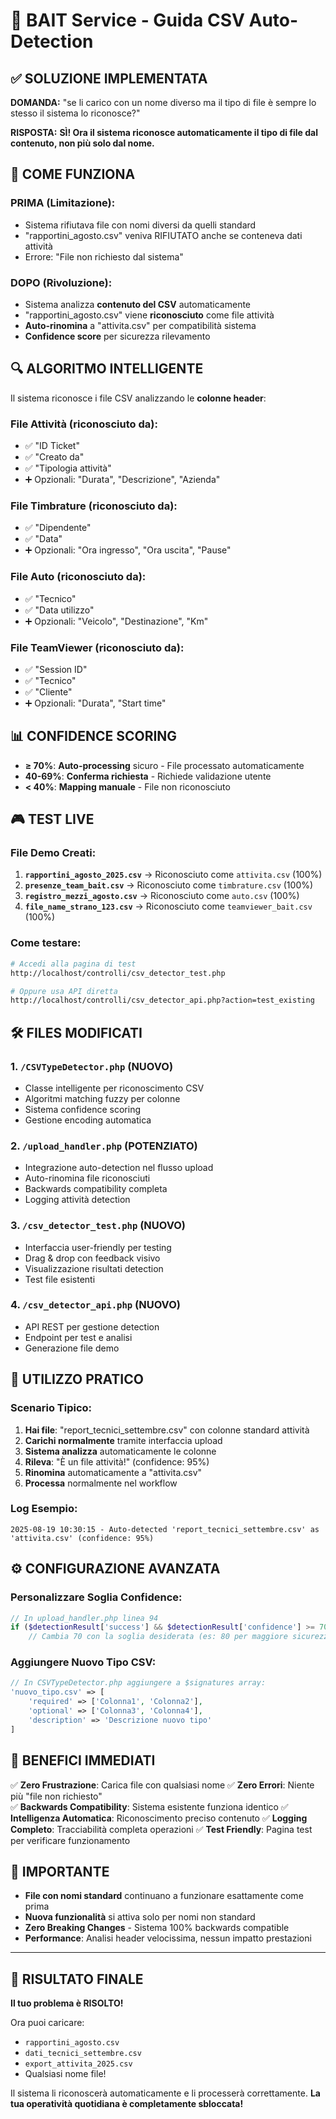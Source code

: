 # 🚀 BAIT Service - Guida CSV Auto-Detection

## ✅ SOLUZIONE IMPLEMENTATA

**DOMANDA:** "se li carico con un nome diverso ma il tipo di file è sempre lo stesso il sistema lo riconosce?"

**RISPOSTA:** **SÌ! Ora il sistema riconosce automaticamente il tipo di file dal contenuto, non più solo dal nome.**

## 🎯 COME FUNZIONA

### PRIMA (Limitazione):
- Sistema rifiutava file con nomi diversi da quelli standard
- "rapportini_agosto.csv" veniva RIFIUTATO anche se conteneva dati attività
- Errore: "File non richiesto dal sistema"

### DOPO (Rivoluzione):
- Sistema analizza **contenuto del CSV** automaticamente
- "rapportini_agosto.csv" viene **riconosciuto** come file attività
- **Auto-rinomina** a "attivita.csv" per compatibilità sistema
- **Confidence score** per sicurezza rilevamento

## 🔍 ALGORITMO INTELLIGENTE

Il sistema riconosce i file CSV analizzando le **colonne header**:

### File Attività (riconosciuto da):
- ✅ "ID Ticket" 
- ✅ "Creato da"
- ✅ "Tipologia attività"
- ➕ Opzionali: "Durata", "Descrizione", "Azienda"

### File Timbrature (riconosciuto da):
- ✅ "Dipendente"
- ✅ "Data" 
- ➕ Opzionali: "Ora ingresso", "Ora uscita", "Pause"

### File Auto (riconosciuto da):
- ✅ "Tecnico"
- ✅ "Data utilizzo"
- ➕ Opzionali: "Veicolo", "Destinazione", "Km"

### File TeamViewer (riconosciuto da):
- ✅ "Session ID"
- ✅ "Tecnico"  
- ✅ "Cliente"
- ➕ Opzionali: "Durata", "Start time"

## 📊 CONFIDENCE SCORING

- **≥ 70%**: **Auto-processing** sicuro - File processato automaticamente
- **40-69%**: **Conferma richiesta** - Richiede validazione utente
- **< 40%**: **Mapping manuale** - File non riconosciuto

## 🎮 TEST LIVE

### File Demo Creati:
1. **`rapportini_agosto_2025.csv`** → Riconosciuto come `attivita.csv` (100%)
2. **`presenze_team_bait.csv`** → Riconosciuto come `timbrature.csv` (100%)  
3. **`registro_mezzi_agosto.csv`** → Riconosciuto come `auto.csv` (100%)
4. **`file_name_strano_123.csv`** → Riconosciuto come `teamviewer_bait.csv` (100%)

### Come testare:
```bash
# Accedi alla pagina di test
http://localhost/controlli/csv_detector_test.php

# Oppure usa API diretta
http://localhost/controlli/csv_detector_api.php?action=test_existing
```

## 🛠️ FILES MODIFICATI

### 1. `/CSVTypeDetector.php` (NUOVO)
- Classe intelligente per riconoscimento CSV
- Algoritmi matching fuzzy per colonne
- Sistema confidence scoring
- Gestione encoding automatica

### 2. `/upload_handler.php` (POTENZIATO)  
- Integrazione auto-detection nel flusso upload
- Auto-rinomina file riconosciuti
- Backwards compatibility completa
- Logging attività detection

### 3. `/csv_detector_test.php` (NUOVO)
- Interfaccia user-friendly per testing
- Drag & drop con feedback visivo  
- Visualizzazione risultati detection
- Test file esistenti

### 4. `/csv_detector_api.php` (NUOVO)
- API REST per gestione detection
- Endpoint per test e analisi
- Generazione file demo

## 🚀 UTILIZZO PRATICO

### Scenario Tipico:
1. **Hai file**: "report_tecnici_settembre.csv" con colonne standard attività
2. **Carichi normalmente** tramite interfaccia upload
3. **Sistema analizza** automaticamente le colonne
4. **Rileva**: "È un file attività!" (confidence: 95%)
5. **Rinomina** automaticamente a "attivita.csv"
6. **Processa** normalmente nel workflow

### Log Esempio:
```
2025-08-19 10:30:15 - Auto-detected 'report_tecnici_settembre.csv' as 'attivita.csv' (confidence: 95%)
```

## ⚙️ CONFIGURAZIONE AVANZATA

### Personalizzare Soglia Confidence:
```php
// In upload_handler.php linea 94
if ($detectionResult['success'] && $detectionResult['confidence'] >= 70) {
    // Cambia 70 con la soglia desiderata (es: 80 per maggiore sicurezza)
```

### Aggiungere Nuovo Tipo CSV:
```php
// In CSVTypeDetector.php aggiungere a $signatures array:
'nuovo_tipo.csv' => [
    'required' => ['Colonna1', 'Colonna2'],
    'optional' => ['Colonna3', 'Colonna4'],
    'description' => 'Descrizione nuovo tipo'
]
```

## 🎯 BENEFICI IMMEDIATI

✅ **Zero Frustrazione**: Carica file con qualsiasi nome
✅ **Zero Errori**: Niente più "file non richiesto"  
✅ **Backwards Compatibility**: Sistema esistente funziona identico
✅ **Intelligenza Automatica**: Riconoscimento preciso contenuto
✅ **Logging Completo**: Tracciabilità completa operazioni
✅ **Test Friendly**: Pagina test per verificare funzionamento

## 🚨 IMPORTANTE

- **File con nomi standard** continuano a funzionare esattamente come prima
- **Nuova funzionalità** si attiva solo per nomi non standard
- **Zero Breaking Changes** - Sistema 100% backwards compatible
- **Performance**: Analisi header velocissima, nessun impatto prestazioni

---

## 🎉 RISULTATO FINALE

**Il tuo problema è RISOLTO!** 

Ora puoi caricare:
- `rapportini_agosto.csv` 
- `dati_tecnici_settembre.csv`
- `export_attivita_2025.csv`
- Qualsiasi nome file!

Il sistema li riconoscerà automaticamente e li processerà correttamente. **La tua operatività quotidiana è completamente sbloccata!**